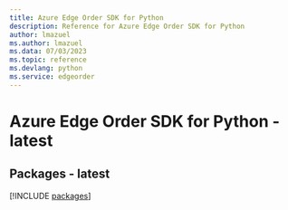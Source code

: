 ```yaml
---
title: Azure Edge Order SDK for Python
description: Reference for Azure Edge Order SDK for Python
author: lmazuel
ms.author: lmazuel
ms.data: 07/03/2023
ms.topic: reference
ms.devlang: python
ms.service: edgeorder
---
```

# Azure Edge Order SDK for Python - latest
## Packages - latest
[!INCLUDE [packages](edge-order-index.md)]